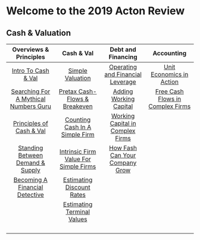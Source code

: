 # Welcome to the 2019 Acton Review

## Cash & Valuation
|Overviews & Principles   	|Cash & Val  	|Debt and Financing   	|Accounting   	|
|:-:	|:-:	|:-:	|:-:	|
|[Intro To Cash & Val](intro-to-cash-and-valuation.md) 	| [Simple Valuation](simple-valuation.md) 	| [Operating and Financial Leverage](operating-and-financial-leverage.md) | [Unit Economics in Action](unit-economics-in-action.md) 	|
|[Searching For A Mythical Numbers Guru](mythical-numbers-guru.md) 	| [Pretax Cash-Flows & Breakeven](pretax-cashflows-and-breakeven.md)| [Adding Working Capital](adding-working-capital.md) | [Free Cash Flows in Complex Firms](free-cash-flow-complex.md)   	  	|
|[Principles of Cash & Val](principles-of-cash-and-valuation.md)| [Counting Cash In A Simple Firm](counting-cash-in-a-simple-firm.md)  	| [Working Capital in Complex Firms](working-capital-complex.md) |   	|
|[Standing Between Demand & Supply](standing-between-demand-and-supply.md) 	| [Intrinsic Firm Value For Simple Firms](ifv-simplefirms.md)  	| [How Fash Can Your Company Grow](sgr.md) 	|   	|
|[Becoming A Financial Detective](becoming-a-financial-detective.md)   	|  [Estimating Discount Rates](estimating-discount-rates.md) | | 	  	|   	|
|| [Estimating Terminal Values](estimating-terminal-values.md) 	| | |
|   	|   	|   	|   	|
|   	|   	|   	|   	|
|   	|   	|   	|   	|
|   	|   	|   	|   	|


